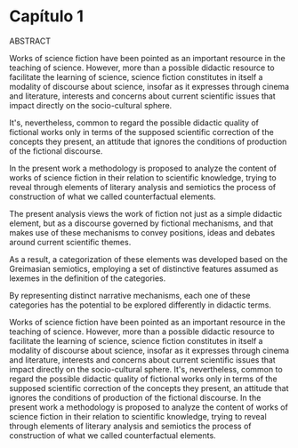 # Capítulo 1


ABSTRACT

Works of science fiction have been pointed as an important resource in the teaching of science. However, more than a possible didactic resource to facilitate the learning of science, science fiction constitutes in itself a modality of discourse about science, insofar as it expresses through cinema and literature, interests and concerns about current scientific issues that impact directly on the socio-cultural sphere.

It's, nevertheless, common to regard the possible didactic quality of fictional works only in terms of the supposed scientific correction of the concepts they present, an attitude that ignores the conditions of production of the fictional discourse.

In the present work a methodology is proposed to analyze the content of works of science fiction in their relation to scientific knowledge, trying to reveal through elements of literary analysis and semiotics the process of construction of what we called counterfactual elements. 

The present analysis views the work of fiction not just as a simple didactic element, but as a discourse governed by fictional mechanisms, and that makes use of these mechanisms to convey positions, ideas and debates around current scientific themes.

As a result, a categorization of these elements was developed based on the Greimasian semiotics, employing a set of distinctive features assumed as lexemes in the definition of the categories.

By representing distinct narrative mechanisms, each one of these categories has the potential to be explored differently in didactic terms.

Works of science fiction have been pointed as an important resource in the teaching of science. However, more than a possible didactic resource to facilitate the learning of science, science fiction constitutes in itself a modality of discourse about science, insofar as it expresses through cinema and literature, interests and concerns about current scientific issues that impact directly on the socio-cultural sphere. It's, nevertheless, common to regard the possible didactic quality of fictional works only in terms of the supposed scientific correction of the concepts they present, an attitude that ignores the conditions of production of the fictional discourse. In the present work a methodology is proposed to analyze the content of works of science fiction in their relation to scientific knowledge, trying to reveal through elements of literary analysis and semiotics the process of construction of what we called counterfactual elements.
